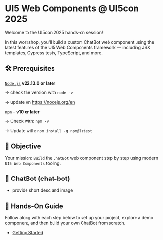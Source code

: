 # UI5 Web Components @ UI5con 2025

Welcome to the UI5con 2025 hands-on session!

In this workshop, you'll build a custom ChatBot web component using the latest features of the UI5 Web Components framework — including JSX templates, Cypress tests, TypeScript, and more.

## 🛠 Prerequisites


[`Node.js`](https://nodejs.org/) **v22.13.0 or later** 

→ check the version with `node -v`

→ update on https://nodejs.org/en

`npm` – **v10 or later**

→ Check with: `npm -v`

→ Update with: `npm install -g npm@latest`

## 🎯 Objective

Your mission: `Build` the `ChatBot` web component step by step using modern `UI5 Web Components` tooling.

## 🤖 ChatBot (chat-bot)

- provide short desc and image


## 🧩 Hands-On Guide

Follow along with each step below to set up your project, explore a demo component, and then build your own ChatBot from scratch.

- [Getting Started](./docs/1_Getting_Started.md)
